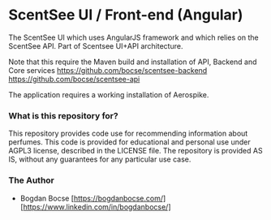 # ScentSee UI / Front-end (Angular) #

The ScentSee UI which uses AngularJS framework and which relies on the ScentSee API.
Part of Scentsee UI+API architecture.

Note that this require the Maven build and installation of API, Backend and Core services
https://github.com/bocse/scentsee-backend
https://github.com/bocse/scentsee-api

The application requires a working installation of Aerospike.

### What is this repository for? ###

This repository provides code use for recommending information about perfumes. 
This code is provided for educational and personal use under AGPL3 license, described in the LICENSE file.
The repository is provided AS IS, without any guarantees for any particular use case.

### The Author ###
* Bogdan Bocse [https://bogdanbocse.com/] [https://www.linkedin.com/in/bogdanbocse/]
